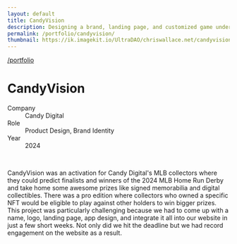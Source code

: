 ```yaml
---
layout: default
title: CandyVision
description: Designing a brand, landing page, and customized game under a rapid timeline (weeks).
permalink: /portfolio/candyvision/
thumbnail: https://ik.imagekit.io/UltraDAO/chriswallace.net/candyvision-thumbnail.png
---
```


<div class="content-container">
  <a class="back fade-in-element" href="/portfolio">/portfolio</a>
  <h1 class="fade-in-element mb-3">CandyVision</h1>
</div>

<div class="content-container mb-8">
  <dl class="project-list fade-in-element">
    <div>
      <dt>Company</dt>
      <dd>Candy Digital</dd>
    </div>
    <div>
      <dt>Role</dt>
      <dd>Product Design, Brand Identity</dd>
    </div>
    <div>
      <dt>Year</dt>
      <dd>2024</dd>
    </div>
  </dl>
</div>

<div class="content-container-wo mb-12">
  <img src="https://ik.imagekit.io/UltraDAO/chriswallace.net/candyvision-banner.png?tr=w-2500,f-auto" srcset="https://ik.imagekit.io/UltraDAO/chriswallace.net/candyvision-banner.png?tr=w-400,f-auto 400w, https://ik.imagekit.io/UltraDAO/chriswallace.net/candyvision-banner.png?tr=w-800,f-auto 800w, https://ik.imagekit.io/UltraDAO/chriswallace.net/candyvision-banner.png?tr=w-1200,f-auto 1200w, https://ik.imagekit.io/UltraDAO/chriswallace.net/candyvision-banner.png?tr=w-1600,f-auto 1600w, https://ik.imagekit.io/UltraDAO/chriswallace.net/candyvision-banner.png?tr=w-2500,f-auto 2500w" sizes="100vw" class="fade-in-element w-full block mb-1.5" alt="" loading="lazy">
  <img src="https://ik.imagekit.io/UltraDAO/chriswallace.net/13.slide.png?tr=w-2500,f-auto" srcset="https://ik.imagekit.io/UltraDAO/chriswallace.net/13.slide.png?tr=w-400,f-auto 400w, https://ik.imagekit.io/UltraDAO/chriswallace.net/13.slide.png?tr=w-800,f-auto 800w, https://ik.imagekit.io/UltraDAO/chriswallace.net/13.slide.png?tr=w-1200,f-auto 1200w, https://ik.imagekit.io/UltraDAO/chriswallace.net/13.slide.png?tr=w-1600,f-auto 1600w, https://ik.imagekit.io/UltraDAO/chriswallace.net/13.slide.png?tr=w-2500,f-auto 2500w" sizes="100vw" class="fade-in-element w-full block mb-1.5" alt="" loading="lazy">
  <img src="https://ik.imagekit.io/UltraDAO/chriswallace.net/15.slide.png?tr=w-2500,f-auto" srcset="https://ik.imagekit.io/UltraDAO/chriswallace.net/15.slide.png?tr=w-400,f-auto 400w, https://ik.imagekit.io/UltraDAO/chriswallace.net/15.slide.png?tr=w-800,f-auto 800w, https://ik.imagekit.io/UltraDAO/chriswallace.net/15.slide.png?tr=w-1200,f-auto 1200w, https://ik.imagekit.io/UltraDAO/chriswallace.net/15.slide.png?tr=w-1600,f-auto 1600w, https://ik.imagekit.io/UltraDAO/chriswallace.net/15.slide.png?tr=w-2500,f-auto 2500w" sizes="100vw" class="fade-in-element w-full block" alt="" loading="lazy">
</div>

<div class="content-container fade-in-element">
  <p>CandyVision was an activation for Candy Digital's MLB collectors where they could predict finalists and winners of the 2024 MLB Home Run Derby and take home some awesome prizes like signed memorabilia and digital collectibles. There was a pro edition where collectors who owned a specific NFT would be eligible to play against other holders to win bigger prizes. This project was particularly challenging because we had to come up with a name, logo, landing page, app design, and integrate it all into our website in just a few short weeks. Not only did we hit the deadline but we had record engagement on the website as a result.</p>
</div>
